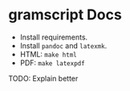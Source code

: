 # gramscript Docs

- Install requirements.
- Install `pandoc` and `latexmk`.
- HTML: `make html`
- PDF: `make latexpdf`

TODO: Explain better